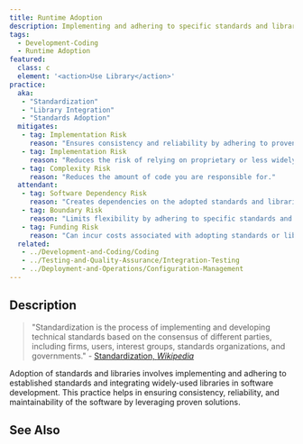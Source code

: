 ```yaml
---
title: Runtime Adoption
description: Implementing and adhering to specific standards and libraries.
tags: 
  - Development-Coding
  - Runtime Adoption
featured: 
  class: c
  element: '<action>Use Library</action>'
practice:
  aka: 
   - "Standardization"
   - "Library Integration"
   - "Standards Adoption"
  mitigates:
   - tag: Implementation Risk
     reason: "Ensures consistency and reliability by adhering to proven standards and libraries."
   - tag: Implementation Risk
     reason: "Reduces the risk of relying on proprietary or less widely adopted solutions."
   - tag: Complexity Risk
     reason: "Reduces the amount of code you are responsible for."
  attendant:
   - tag: Software Dependency Risk
     reason: "Creates dependencies on the adopted standards and libraries."
   - tag: Boundary Risk
     reason: "Limits flexibility by adhering to specific standards and libraries which may be hard to change later."
   - tag: Funding Risk
     reason: "Can incur costs associated with adopting standards or libraries."
  related:
   - ../Development-and-Coding/Coding
   - ../Testing-and-Quality-Assurance/Integration-Testing
   - ../Deployment-and-Operations/Configuration-Management
---
```


<PracticeIntro details={frontMatter} /> 

## Description

> "Standardization is the process of implementing and developing technical standards based on the consensus of different parties, including firms, users, interest groups, standards organizations, and governments." - [Standardization, _Wikipedia_](https://en.wikipedia.org/wiki/Standardization)

Adoption of standards and libraries involves implementing and adhering to established standards and integrating widely-used libraries in software development. This practice helps in ensuring consistency, reliability, and maintainability of the software by leveraging proven solutions.

## See Also

<TagList tag="Runtime Adoption" />
